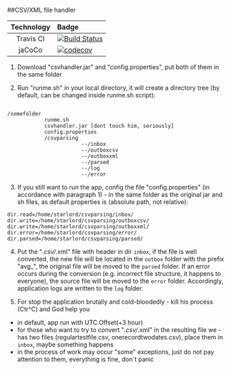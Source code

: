 ##CSV/XML file handler

|Technology|Badge|
|:---------:|:----|
|Travis CI|[![Build Status](https://travis-ci.org/vvoloshin/severgroup.svg?branch=master)](https://travis-ci.org/vvoloshin/severgroup)|
|jaCoCo|[![codecov](https://codecov.io/gh/vvoloshin/severgroup/branch/master/graph/badge.svg)](https://codecov.io/gh/vvoloshin/severgroup)|




1. Download "csvhandler.jar" and "config.properties", put both of them in the same folder

2. Run "runme.sh" in your local directory, it will create a directory tree (by default, can be changed inside runme.sh script):
```$xslt

/somefolder
            runme.sh
            csvhandler.jar [dont touch him, seriously]
            config.properties
            /csvparsing
                        --/inbox
                        --/outboxcsv
                        --/outboxxml
                        --/parsed
                        --/log
                        --/error
```


3. If you still want to run the app, config the file "config.properties" (in accordance with paragraph 1) - in the same folder as the original jar and
 sh files, as default properties is (absolute path, not relative):

```$xslt
dir.read=/home/starlord/csvparsing/inbox/
dir.write=/home/starlord/csvparsing/outboxcsv/
dir.write=/home/starlord/csvparsing/outboxxml/
dir.error=/home/starlord/csvparsing/error/
dir.parsed=/home/starlord/csvparsing/parsed/
``` 

4. Put the "*.csv/*.xml" file with header in dir ``inbox``, if the file is well converted, 
the new file will be located in the ``outbox`` folder with the prefix "avg_", 
the original file will be moved to the ``parsed`` folder. 
If an error occurs during the conversion (e.g. incorrect file structure, it happens to everyone), 
the source file will be moved to the ``error`` folder. 
Accordingly, application logs are written to the ``log`` folder.

5. For stop the application brutally and cold-bloodedly - kill his process (Ctr^C) and God help you


* in default, app run with UTC.Offset(+3 hour)
* for those who want to try to convert "*.csv/*.xml" in the resulting file we - has two files (regulartestfile.csv,
onerecordtwodates.csv), place them in ``inbox``, maybe something happens
* in the process of work may occur "some" exceptions, 
just do not pay attention to them, everything is fine, don`t panic





         
        